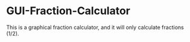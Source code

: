 # GUI-Fraction-Calculator

This is a graphical fraction calculator, and it will only calculate fractions (1/2). 
